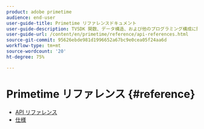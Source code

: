 ```yaml
---
product: adobe primetime
audience: end-user
user-guide-title: Primetime リファレンスドキュメント
user-guide-description: TVSDK 関数、データ構造、および他のプログラミング構成に関する詳細な情報を提供します。
user-guide-url: /content/en/primetime/reference/api-references.html
source-git-commit: 95626ebde981d1996652a67bc9e0cea05f24aa6d
workflow-type: tm+mt
source-wordcount: '20'
ht-degree: 75%

---
```



# Primetime リファレンス {#reference}

+ [API リファレンス](api-references.md)
+ [仕様](specifications.md)